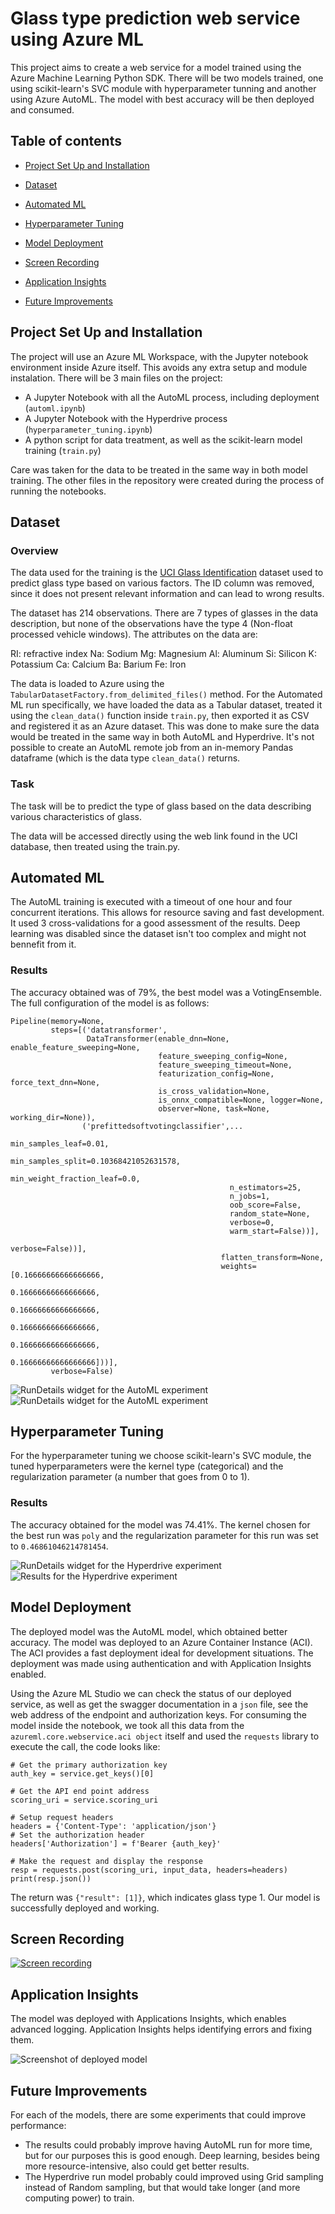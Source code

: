 # Glass type prediction web service using Azure ML

This project aims to create a web service for a model trained using the Azure Machine Learning Python SDK. There will be two models trained, one using scikit-learn's SVC module with hyperparameter tunning and another using Azure AutoML. The model with best accuracy will be then deployed and consumed.

## Table of contents

- [Project Set Up and Installation](#setup)

- [Dataset](#dataset)

- [Automated ML](#automl)

- [Hyperparameter Tuning](#hyperdrive)

- [Model Deployment](#deployment)

- [Screen Recording](#screencast)

- [Application Insights](#appinsights)

- [Future Improvements](#improvement)


<a name="setup"/>

## Project Set Up and Installation

The project will use an Azure ML Workspace, with the Jupyter notebook environment inside Azure itself. This avoids any extra setup and module instalation.
There will be 3 main files on the project:
- A Jupyter Notebook with all the AutoML process, including deployment (`automl.ipynb`)
- A Jupyter Notebook with the Hyperdrive process (`hyperparameter_tuning.ipynb`)
- A python script for data treatment, as well as the scikit-learn model training (`train.py`)

Care was taken for the data to be treated in the same way in both model training. The other files in the repository were created during the process of running the notebooks.
<a name="dataset"/>
## Dataset

### Overview
The data used for the training is the [UCI Glass Identification](https://archive.ics.uci.edu/ml/datasets/Glass+Identification) dataset used to predict glass type based on various factors. The ID column was removed, since it does not present relevant information and can lead to wrong results.

The dataset has 214 observations. There are 7 types of glasses in the data description, but none of the observations have the type 4 (Non-float processed vehicle windows). The attributes on the data are:

RI: refractive index
Na: Sodium
Mg: Magnesium
Al: Aluminum
Si: Silicon
K: Potassium
Ca: Calcium
Ba: Barium
Fe: Iron

The data is loaded to Azure using the `TabularDatasetFactory.from_delimited_files()` method. For the Automated ML run specifically, we have loaded the data as a Tabular dataset, treated it using the `clean_data()` function inside `train.py`, then exported it as CSV and registered it as an Azure dataset. This was done to make sure the data would be treated in the same way in both AutoML and Hyperdrive. It's not possible to create an AutoML remote job from an in-memory Pandas dataframe (which is the data type `clean_data()` returns.

### Task
The task will be to predict the type of glass based on the data describing various characteristics of glass.

The data will be accessed directly using the web link found in the UCI database, then treated using the train.py.

<a name="automl"/>

## Automated ML
The AutoML training is executed with a timeout of one hour and four concurrent iterations. This allows for resource saving and fast development. It used 3 cross-validations for a good assessment of the results. Deep learning was disabled since the dataset isn't too complex and might not bennefit from it.

### Results
The accuracy obtained was of 79%, the best model was a VotingEnsemble. The full configuration of the model is as follows:
```
Pipeline(memory=None,
         steps=[('datatransformer',
                 DataTransformer(enable_dnn=None, enable_feature_sweeping=None,
                                 feature_sweeping_config=None,
                                 feature_sweeping_timeout=None,
                                 featurization_config=None, force_text_dnn=None,
                                 is_cross_validation=None,
                                 is_onnx_compatible=None, logger=None,
                                 observer=None, task=None, working_dir=None)),
                ('prefittedsoftvotingclassifier',...
                                                 min_samples_leaf=0.01,
                                                 min_samples_split=0.10368421052631578,
                                                 min_weight_fraction_leaf=0.0,
                                                 n_estimators=25,
                                                 n_jobs=1,
                                                 oob_score=False,
                                                 random_state=None,
                                                 verbose=0,
                                                 warm_start=False))],
                                                                     verbose=False))],
                                               flatten_transform=None,
                                               weights=[0.16666666666666666,
                                                        0.16666666666666666,
                                                        0.16666666666666666,
                                                        0.16666666666666666,
                                                        0.16666666666666666,
                                                        0.16666666666666666]))],
         verbose=False)
```

![RunDetails widget for the AutoML experiment](https://raw.githubusercontent.com/reis-r/nd00333-capstone/master/screenshots/RunDetails_automl.PNG)
![RunDetails widget for the AutoML experiment](https://raw.githubusercontent.com/reis-r/nd00333-capstone/master/screenshots/automl_results.PNG)


<a name="hyperdrive"/>

## Hyperparameter Tuning

For the hyperparameter tuning we choose scikit-learn's SVC module, the tuned hyperparameters were the kernel type (categorical) and the regularization parameter (a number that goes from 0 to 1).

### Results
The accuracy obtained for the model was 74.41%. The kernel chosen for the best run was `poly` and the regularization parameter for this run was set to `0.46861046214781454`.

![RunDetails widget for the Hyperdrive experiment](https://raw.githubusercontent.com/reis-r/nd00333-capstone/master/screenshots/RunDetails_hyperdrive.PNG)
![Results for the Hyperdrive experiment](https://raw.githubusercontent.com/reis-r/nd00333-capstone/master/screenshots/hyperdrive-results.PNG)



<a name="deployment"/>

## Model Deployment

The deployed model was the AutoML model, which obtained better accuracy. The model was deployed to an Azure Container Instance (ACI). The ACI provides a fast deployment ideal for development situations. The deployment was made using authentication and with Application Insights enabled.

Using the Azure ML Studio we can check the status of our deployed service, as well as get the swagger documentation in a `json` file, see the web address of the endpoint and authorization keys. For consuming the model inside the notebook, we took all this data from the `azureml.core.webservice.aci object` itself and used the `requests` library to execute the call, the code looks like:

```
# Get the primary authorization key
auth_key = service.get_keys()[0]

# Get the API end point address
scoring_uri = service.scoring_uri

# Setup request headers
headers = {'Content-Type': 'application/json'}
# Set the authorization header
headers['Authorization'] = f'Bearer {auth_key}'

# Make the request and display the response
resp = requests.post(scoring_uri, input_data, headers=headers)
print(resp.json())
```

The return was `{"result": [1]}`, which indicates glass type 1. Our model is successfully deployed and working.

<a name="screencast"/>

## Screen Recording

[![Screen recording](https://img.youtube.com/vi/JxBiuQ0oUZ0/0.jpg)](https://www.youtube.com/watch?v=JxBiuQ0oUZ0)

<a name="appinsights"/>

## Application Insights

The model was deployed with Applications Insights, which enables advanced logging. Application Insights helps identifying errors and fixing them.

![Screenshot of deployed model](https://raw.githubusercontent.com/reis-r/nd00333-capstone/master/screenshots/app-insights-enabled.PNG)

<a name="improvements"/>

## Future Improvements

For each of the models, there are some experiments that could improve performance:

- The results could probably improve having AutoML run for more time, but for our purposes this is good enough. Deep learning, besides being more resource-intensive, also could get better results.
- The Hyperdrive run model probably could improved using Grid sampling instead of Random sampling, but that would take longer (and more computing power) to train.
